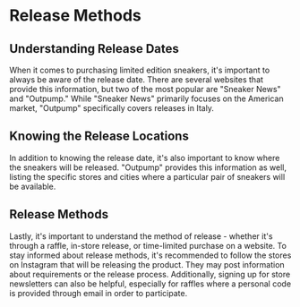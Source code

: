 # Release Methods
## Understanding Release Dates
When it comes to purchasing limited edition sneakers, it's important to always be aware of the release date. There are several websites that provide this information, but two of the most popular are "Sneaker News" and "Outpump." While "Sneaker News" primarily focuses on the American market, "Outpump" specifically covers releases in Italy.

## Knowing the Release Locations
In addition to knowing the release date, it's also important to know where the sneakers will be released. "Outpump" provides this information as well, listing the specific stores and cities where a particular pair of sneakers will be available.

## Release Methods
Lastly, it's important to understand the method of release - whether it's through a raffle, in-store release, or time-limited purchase on a website. To stay informed about release methods, it's recommended to follow the stores on Instagram that will be releasing the product. They may post information about requirements or the release process. Additionally, signing up for store newsletters can also be helpful, especially for raffles where a personal code is provided through email in order to participate.